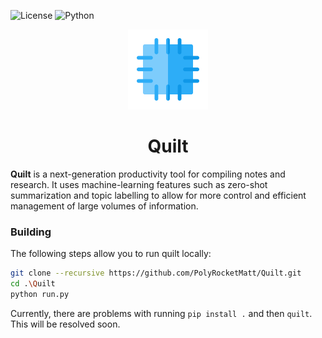 ![License](https://img.shields.io/badge/License-MIT-%2368AD63?style=for-the-badge)
![Python](https://img.shields.io/badge/Python-3.12.4-%233e7fa8?logo=c++&style=for-the-badge)

<p align="center">
    <img width="128" height="128" src="img/quilt.png" alt="Quilt Logo" />
</p>

<h1 align="center">Quilt</h1>

**Quilt** is a next-generation productivity tool for compiling notes and research. It uses machine-learning features such as zero-shot summarization and topic labelling to allow for more control and efficient management of large volumes of information.

### Building

The following steps allow you to run quilt locally:

```bash
git clone --recursive https://github.com/PolyRocketMatt/Quilt.git
cd .\Quilt
python run.py
```

Currently, there are problems with running ```pip install .``` and then ```quilt```. This will be resolved soon.